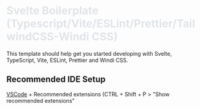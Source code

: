 # <span class="colour" style="color: rgb(225, 228, 232);">Svelte Boilerplate (Typescript/Vite/ESLint/Prettier/TailwindCSS-Windi CSS)</span>

This template should help get you started developing with Svelte, TypeScript, Vite, ESLint, Prettier and Windi CSS.

## Recommended IDE Setup

[VSCode](https://code.visualstudio.com/) + Recommended extensions (CTRL + Shift + P > "Show recommended extensions"
